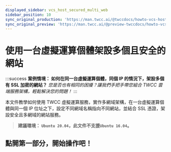 ```yaml
---
displayed_sidebar: vcs_host_secured_multi_web
sidebar_position: 10
sync_original_production: 'https://man.twcc.ai/@twccdocs/howto-vcs-host-secure-multi-web-one-instance-intro-zh' 
sync_original_preview: 'https://man.twcc.ai/@preview-twccdocs/howto-vcs-host-secure-multi-web-one-instance-intro-zh'
---
```


# 使用一台虛擬運算個體架設多個且安全的網站

:::success **案例情境： 如何在同一台虛擬運算個體，同個 IP 的情況下，架設多個有 SSL 加密的網站？** 
*您是否也有相同的困擾？讓我們手把手帶您組合 TWCC 雲端服務架構，輕鬆解決您的問題！*
:::

本文件教學如何使用 TWCC 虛擬運算服務，實作多網域架構，在一台虛擬運算個體與同一個 IP 位址之下，設定不同網域名稱指向不同網站，並結合 SSL 憑證，架設安全且多網域的網站服務。


> **建議環境： ```Ubuntu 20.04```，此文件不支援```Ubuntu 16.04```。**

## <i class="fa fa-backward" aria-hidden="true"></i> 點開第一部分，開始操作吧！